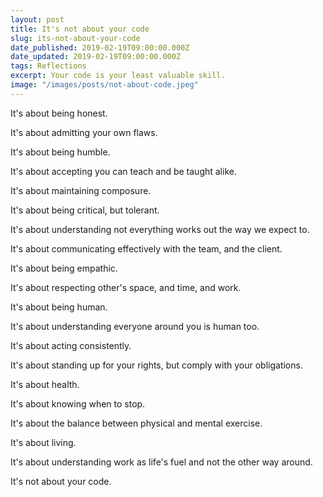 ```yaml
---
layout: post
title: It's not about your code
slug: its-not-about-your-code
date_published: 2019-02-19T09:00:00.000Z
date_updated: 2019-02-19T09:00:00.000Z
tags: Reflections
excerpt: Your code is your least valuable skill.
image: "/images/posts/not-about-code.jpeg"
---
```


It's about being honest.

It's about admitting your own flaws.

It's about being humble.

It's about accepting you can teach and be taught alike.

It's about maintaining composure.

It's about being critical, but tolerant.

It's about understanding not everything works out the way we expect to.

It's about communicating effectively with the team, and the client.

It's about being empathic.

It's about respecting other's space, and time, and work.

It's about being human.

It's about understanding everyone around you is human too.

It's about acting consistently.

It's about standing up for your rights, but comply with your obligations.

It's about health.

It's about knowing when to stop.

It's about the balance between physical and mental exercise.

It's about living.

It's about understanding work as life's fuel and not the other way around.

It's not about your code.
